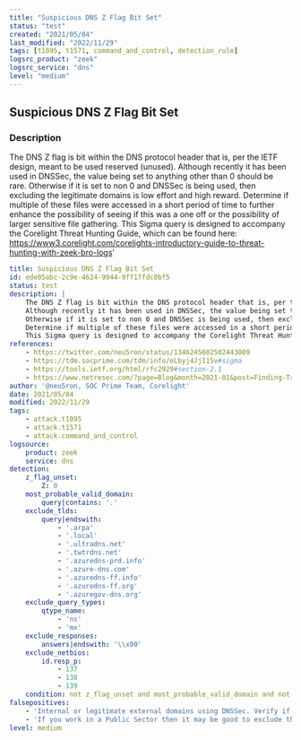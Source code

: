 ```yaml
---
title: "Suspicious DNS Z Flag Bit Set"
status: "test"
created: "2021/05/04"
last_modified: "2022/11/29"
tags: [t1095, t1571, command_and_control, detection_rule]
logsrc_product: "zeek"
logsrc_service: "dns"
level: "medium"
---
```


## Suspicious DNS Z Flag Bit Set

### Description

The DNS Z flag is bit within the DNS protocol header that is, per the IETF design, meant to be used reserved (unused).
Although recently it has been used in DNSSec, the value being set to anything other than 0 should be rare.
Otherwise if it is set to non 0 and DNSSec is being used, then excluding the legitimate domains is low effort and high reward.
Determine if multiple of these files were accessed in a short period of time to further enhance the possibility of seeing if this was a one off or the possibility of larger sensitive file gathering.
This Sigma query is designed to accompany the Corelight Threat Hunting Guide, which can be found here: https://www3.corelight.com/corelights-introductory-guide-to-threat-hunting-with-zeek-bro-logs'


```yml
title: Suspicious DNS Z Flag Bit Set
id: ede05abc-2c9e-4624-9944-9ff17fdc0bf5
status: test
description: |
    The DNS Z flag is bit within the DNS protocol header that is, per the IETF design, meant to be used reserved (unused).
    Although recently it has been used in DNSSec, the value being set to anything other than 0 should be rare.
    Otherwise if it is set to non 0 and DNSSec is being used, then excluding the legitimate domains is low effort and high reward.
    Determine if multiple of these files were accessed in a short period of time to further enhance the possibility of seeing if this was a one off or the possibility of larger sensitive file gathering.
    This Sigma query is designed to accompany the Corelight Threat Hunting Guide, which can be found here: https://www3.corelight.com/corelights-introductory-guide-to-threat-hunting-with-zeek-bro-logs'
references:
    - https://twitter.com/neu5ron/status/1346245602502443009
    - https://tdm.socprime.com/tdm/info/eLbyj4JjI15v#sigma
    - https://tools.ietf.org/html/rfc2929#section-2.1
    - https://www.netresec.com/?page=Blog&month=2021-01&post=Finding-Targeted-SUNBURST-Victims-with-pDNS
author: '@neu5ron, SOC Prime Team, Corelight'
date: 2021/05/04
modified: 2022/11/29
tags:
    - attack.t1095
    - attack.t1571
    - attack.command_and_control
logsource:
    product: zeek
    service: dns
detection:
    z_flag_unset:
        Z: 0
    most_probable_valid_domain:
        query|contains: '.'
    exclude_tlds:
        query|endswith:
            - '.arpa'
            - '.local'
            - '.ultradns.net'
            - '.twtrdns.net'
            - '.azuredns-prd.info'
            - '.azure-dns.com'
            - '.azuredns-ff.info'
            - '.azuredns-ff.org'
            - '.azuregov-dns.org'
    exclude_query_types:
        qtype_name:
            - 'ns'
            - 'mx'
    exclude_responses:
        answers|endswith: '\\x00'
    exclude_netbios:
        id.resp_p:
            - 137
            - 138
            - 139
    condition: not z_flag_unset and most_probable_valid_domain and not (exclude_tlds or exclude_query_types or exclude_responses or exclude_netbios)
falsepositives:
    - 'Internal or legitimate external domains using DNSSec. Verify if these are legitimate DNSSec domains and then exclude them.'
    - 'If you work in a Public Sector then it may be good to exclude things like endswith ".edu", ".gov" and or ".mil"'
level: medium

```
